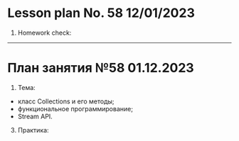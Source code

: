 # Lesson plan No. 58 12/01/2023

1. Homework check:



___________________________________________

# План занятия №58 01.12.2023

1. Тема:
- класс Collections и его методы;
- функциональное программирование;
- Stream API.

3. Практика:




